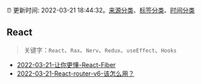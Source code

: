 :alarm_clock: 更新时间: 2022-03-21 18:44:32。[来源分类](../README.md)、[标签分类](../TAGS.md)、[时间分类](../TIMELINE.md)

## React


> 关键字：`React`、`Rax`、`Nerv`、`Redux`、`useEffect`、`Hooks`



- [2022-03-21-让你更懂-React-Fiber](https://toutiao.io/k/md9yxi3) 
- [2022-03-21-React-router-v6-该怎么用？](https://toutiao.io/k/7kplkca) 